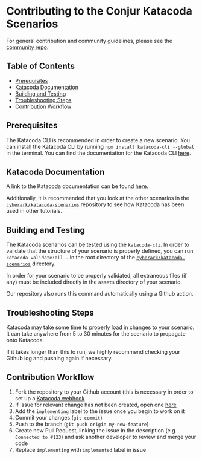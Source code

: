 # Contributing to the Conjur Katacoda Scenarios

For general contribution and community guidelines, please see the [community
repo](https://github.com/cyberark/community).

## Table of Contents
- [Prerequisites](#prerequisites)
- [Katacoda Documentation](#katacoda-documentation)
- [Building and Testing](#building-and-testing)
- [Troubleshooting Steps](#troubleshooting-steps)
- [Contribution Workflow](#contribution-workflow)

## Prerequisites
The Katacoda CLI is recommended in order to create a new scenario. You can
install the Katacoda CLI by running `npm install katacoda-cli --global` in the
terminal. You can find the documentation for the Katacoda CLI
[here](https://www.npmjs.com/package/katacoda-cli).

## Katacoda Documentation
A link to the Katacoda documentation can be found
[here](https://www.katacoda.community/welcome.html).

Additionally, it is recommended that you look at the other scenarios in the
[`cyberark/katacoda-scenarios`](https://github.com/cyberark/katacoda-scenarios/)
repository to see how Katacoda has been used in other tutorials.

## Building and Testing
The Katacoda scenarios can be tested using the `katacoda-cli`. In order to
validate that the structure of your scenario is properly defined, you can run
`katacoda validate:all .` in the root directory of the
[`cyberark/katacoda-scenarios`](https://github.com/cyberark/katacoda-scenarios/)
directory.

In order for your scenario to be properly validated, all extraneous files (if
any) must be included directly in the `assets` directory of your scenario.

Our repository also runs this command automatically using a Github action.

## Troubleshooting Steps
Katacoda may take some time to properly load in changes to your scenario. It can
take anywhere from 5 to 30 minutes for the scenario to propagate onto Katacoda.

If it takes longer than this to run, we highly recommend checking your Github
log and pushing again if necessary.

## Contribution Workflow
1. Fork the repository to your Github account (this is necessary in order to set
up a [Katacoda webhook](https://katacoda.com/teach/git-hosted-scenarios)
2. If issue for relevant change has not been created, open one
[here](https://github.com/cyberark/katacoda-scenarios/issues)
3. Add the `implementing` label to the issue once you begin to work on it
4. Commit your changes (`git commit`)
5. Push to the branch (`git push origin my-new-feature`)
6. Create new Pull Request, linking the issue in the description (e.g.
   `Connected to #123`) and ask another developer to review and merge your code
7. Replace `implementing` with `implemented` label in issue
